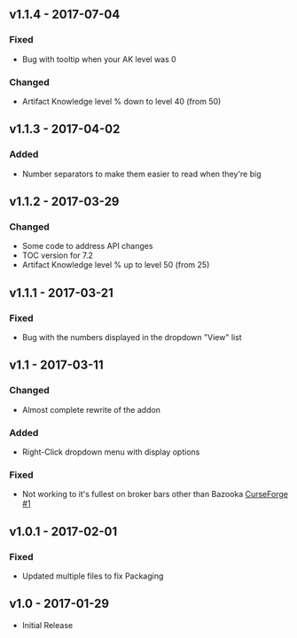 ## v1.1.4 - 2017-07-04
### Fixed
- Bug with tooltip when your AK level was 0
### Changed
- Artifact Knowledge level % down to level 40 (from 50)

## v1.1.3 - 2017-04-02
### Added
- Number separators to make them easier to read when they're big

## v1.1.2 - 2017-03-29
### Changed
- Some code to address API changes
- TOC version for 7.2
- Artifact Knowledge level % up to level 50 (from 25)

## v1.1.1 - 2017-03-21
### Fixed
- Bug with the numbers displayed in the dropdown "View" list

## v1.1 - 2017-03-11
### Changed
- Almost complete rewrite of the addon
### Added
- Right-Click dropdown menu with display options
### Fixed
- Not working to it's fullest on broker bars other than Bazooka [CurseForge #1](https://wow.curseforge.com/projects/m4x-artifactbroker/issues/1)

## v1.0.1 - 2017-02-01
### Fixed
- Updated multiple files to fix Packaging

## v1.0 - 2017-01-29
- Initial Release